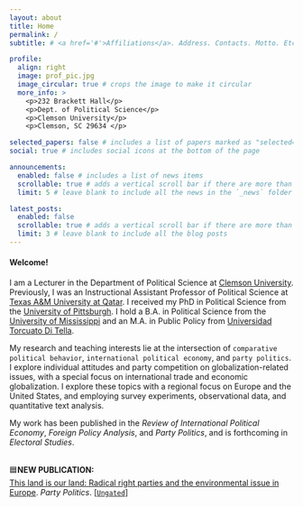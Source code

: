 ```yaml
---
layout: about
title: Home
permalink: /
subtitle: # <a href='#'>Affiliations</a>. Address. Contacts. Motto. Etc.

profile:
  align: right
  image: prof_pic.jpg
  image_circular: true # crops the image to make it circular
  more_info: >
    <p>232 Brackett Hall</p>
    <p>Dept. of Political Science</p>
    <p>Clemson University</p>
    <p>Clemson, SC 29634 </p>

selected_papers: false # includes a list of papers marked as "selected={true}"
social: true # includes social icons at the bottom of the page

announcements:
  enabled: false # includes a list of news items
  scrollable: true # adds a vertical scroll bar if there are more than 3 news items
  limit: 5 # leave blank to include all the news in the `_news` folder

latest_posts:
  enabled: false
  scrollable: true # adds a vertical scroll bar if there are more than 3 new posts items
  limit: 3 # leave blank to include all the blog posts
---
```



#### Welcome! 

I am a Lecturer in the Department of Political Science at <a href='https://www.clemson.edu/cbshs/departments/political-science/'>Clemson University</a>. Previously, I was an Instructional Assistant Professor of Political Science at <a href='https://www.qatar.tamu.edu/academics/arts-and-sciences/'>Texas A&M University at Qatar</a>. I received my PhD in Political Science from the <a href='https://www.polisci.pitt.edu/'>University of Pittsburgh</a>. I hold a B.A. in Political Science from the <a href='https://olemiss.edu/'>University of Mississippi</a> and an M.A. in Public Policy from <a href='https://www.utdt.edu/'>Universidad Torcuato Di Tella</a>.

My research and teaching interests lie at the intersection of `comparative political behavior`, `international political economy`, and `party politics`. I explore individual attitudes and party competition on globalization-related issues, with a special focus on international trade and economic globalization. I explore these topics with a regional focus on Europe and the United States, and employing survey experiments, observational data, and quantitative text analysis.

My work has been published in the *Review of International Political Economy*, *Foreign Policy Analysis*, and *Party Politics*, and is forthcoming in *Electoral Studies*. <br><br> 


🟦**NEW PUBLICATION:**   
[This land is our land: Radical right parties and the environmental issue in Europe](https://doi.org/10.1177/13540688251347882). *Party Politics*. [<a href="https://www.researchgate.net/publication/392469332_This_Land_is_Our_Land_Radical_Right_Parties_and_the_Environmental_Issue_in_Europe">`Ungated`</a>]



